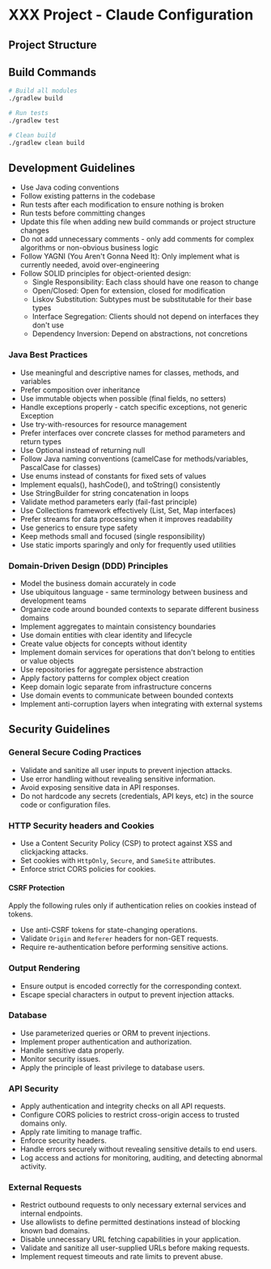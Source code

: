# XXX Project - Claude Configuration

## Project Structure

## Build Commands
```bash
# Build all modules
./gradlew build

# Run tests
./gradlew test

# Clean build
./gradlew clean build
```

## Development Guidelines
- Use Java coding conventions
- Follow existing patterns in the codebase
- Run tests after each modification to ensure nothing is broken
- Run tests before committing changes
- Update this file when adding new build commands or project structure changes
- Do not add unnecessary comments - only add comments for complex algorithms or non-obvious business logic
- Follow YAGNI (You Aren't Gonna Need It): Only implement what is currently needed, avoid over-engineering
- Follow SOLID principles for object-oriented design:
  - Single Responsibility: Each class should have one reason to change
  - Open/Closed: Open for extension, closed for modification
  - Liskov Substitution: Subtypes must be substitutable for their base types
  - Interface Segregation: Clients should not depend on interfaces they don't use
  - Dependency Inversion: Depend on abstractions, not concretions

### Java Best Practices
- Use meaningful and descriptive names for classes, methods, and variables
- Prefer composition over inheritance
- Use immutable objects when possible (final fields, no setters)
- Handle exceptions properly - catch specific exceptions, not generic Exception
- Use try-with-resources for resource management
- Prefer interfaces over concrete classes for method parameters and return types
- Use Optional instead of returning null
- Follow Java naming conventions (camelCase for methods/variables, PascalCase for classes)
- Use enums instead of constants for fixed sets of values
- Implement equals(), hashCode(), and toString() consistently
- Use StringBuilder for string concatenation in loops
- Validate method parameters early (fail-fast principle)
- Use Collections framework effectively (List, Set, Map interfaces)
- Prefer streams for data processing when it improves readability
- Use generics to ensure type safety
- Keep methods small and focused (single responsibility)
- Use static imports sparingly and only for frequently used utilities

### Domain-Driven Design (DDD) Principles
- Model the business domain accurately in code
- Use ubiquitous language - same terminology between business and development teams
- Organize code around bounded contexts to separate different business domains
- Implement aggregates to maintain consistency boundaries
- Use domain entities with clear identity and lifecycle
- Create value objects for concepts without identity
- Implement domain services for operations that don't belong to entities or value objects
- Use repositories for aggregate persistence abstraction
- Apply factory patterns for complex object creation
- Keep domain logic separate from infrastructure concerns
- Use domain events to communicate between bounded contexts
- Implement anti-corruption layers when integrating with external systems

## Security Guidelines

### General Secure Coding Practices
- Validate and sanitize all user inputs to prevent injection attacks.
- Use error handling without revealing sensitive information.
- Avoid exposing sensitive data in API responses.
- Do not hardcode any secrets (credentials, API keys, etc) in the source code or configuration files.

### HTTP Security headers and Cookies
- Use a Content Security Policy (CSP) to protect against XSS and clickjacking attacks.
- Set cookies with `HttpOnly`, `Secure`, and `SameSite` attributes.
- Enforce strict CORS policies for cookies.

#### CSRF Protection
Apply the following rules only if authentication relies on cookies instead of tokens.
- Use anti-CSRF tokens for state-changing operations.
- Validate `Origin` and `Referer` headers for non-GET requests.
- Require re-authentication before performing sensitive actions.

### Output Rendering
- Ensure output is encoded correctly for the corresponding context.
- Escape special characters in output to prevent injection attacks.

### Database
- Use parameterized queries or ORM to prevent injections.
- Implement proper authentication and authorization.
- Handle sensitive data properly.
- Monitor security issues.
- Apply the principle of least privilege to database users.

### API Security
- Apply authentication and integrity checks on all API requests.
- Configure CORS policies to restrict cross-origin access to trusted domains only.
- Apply rate limiting to manage traffic.
- Enforce security headers.
- Handle errors securely without revealing sensitive details to end users.
- Log access and actions for monitoring, auditing, and detecting abnormal activity.

### External Requests
- Restrict outbound requests to only necessary external services and internal endpoints.
- Use allowlists to define permitted destinations instead of blocking known bad domains.
- Disable unnecessary URL fetching capabilities in your application.
- Validate and sanitize all user-supplied URLs before making requests.
- Implement request timeouts and rate limits to prevent abuse.